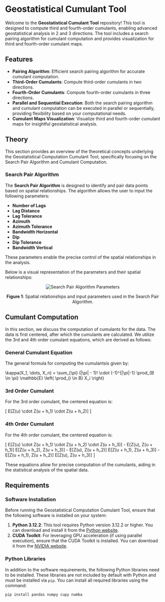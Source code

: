 # Geostatistical Cumulant Tool

Welcome to the **Geostatistical Cumulant Tool** repository! This tool is designed to compute third and fourth-order cumulants, enabling advanced geostatistical analysis in 2 and 3 directions. The tool includes a search pairing algorithm for cumulant computation and provides visualization for third and fourth-order cumulant maps.

## Features
- **Pairing Algorithm**: Efficient search pairing algorithm for accurate cumulant computation.
- **Third-Order Cumulants**: Compute third-order cumulants in two directions.
- **Fourth-Order Cumulants**: Compute fourth-order cumulants in three directions.
- **Parallel and Sequential Execution**: Both the search pairing algorithm and cumulant computation can be executed in parallel or sequentially, providing flexibility based on your computational needs.
- **Cumulant Maps Visualization**: Visualize third and fourth-order cumulant maps for insightful geostatistical analysis.

## Theory

This section provides an overview of the theoretical concepts underlying the Geostatistical Computation Cumulant Tool, specifically focusing on the Search Pair Algorithm and Cumulant Computation.

### Search Pair Algorithm

The **Search Pair Algorithm** is designed to identify and pair data points based on spatial relationships. The algorithm allows the user to input the following parameters:

- **Number of Lags**
- **Lag Distance**
- **Lag Tolerance**
- **Azimuth**
- **Azimuth Tolerance**
- **Bandwidth Horizontal**
- **Dip**
- **Dip Tolerance**
- **Bandwidth Vertical**

These parameters enable the precise control of the spatial relationships in the analysis.

Below is a visual representation of the parameters and their spatial relationships:

<p align="center">
  <img src="https://github.com/user-attachments/assets/a09ae3d3-e393-48a8-8c77-e0ec4ca5d4c3" alt="Search Pair Algorithm Parameters">
</p>

<p align="center"><strong>Figure 1</strong>: Spatial relationships and input parameters used in the Search Pair Algorithm.</p>


## Cumulant Computation

In this section, we discuss the computation of cumulants for the data. The data is first centered, after which the cumulants are calculated. We utilize the 3rd and 4th order cumulant equations, which are derived as follows:

### General Cumulant Equation

The general formula for computing the cumulantsis given by:

\kappa(X_1, \dots, X_n) = \sum_{\pi} (|\pi| - 1)! \cdot (-1)^{|\pi|-1} \prod_{B \in \pi} \mathbb{E} \left( \prod_{i \in B} X_i \right)


### 3rd Order Cumulant

For the 3rd order cumulant, the centered equation is:

\[
E[Z(u) \cdot Z(u + h_1) \cdot Z(u + h_2)]
\]

### 4th Order Cumulant

For the 4th order cumulant, the centered equation is:

\[
E[Z(u) \cdot Z(u + h_1) \cdot Z(u + h_2) \cdot Z(u + h_3)] - E[Z(u), Z(u + h_1)] E[Z(u + h_2), Z(u + h_3)] - E[Z(u), Z(u + h_2)] E[Z(u + h_1), Z(u + h_3)] - E[Z(u + h_1), Z(u + h_2)] E[Z(u), Z(u + h_3)]
\]

These equations allow for precise computation of the cumulants, aiding in the statistical analysis of the spatial data.


## Requirements

### Software Installation

Before running the Geostatistical Computation Cumulant Tool, ensure that the following software is installed on your system:

1. **Python 3.12.2**: This tool requires Python version 3.12.2 or higher. You can download and install it from the [Python website](https://www.python.org/downloads/).
2. **CUDA Toolkit**: For leveraging GPU acceleration (if using parallel execution), ensure that the CUDA Toolkit is installed. You can download it from the [NVIDIA website](https://developer.nvidia.com/cuda-toolkit).

### Python Libraries

In addition to the software requirements, the following Python libraries need to be installed. These libraries are not included by default with Python and must be installed via `pip`. You can install all required libraries using the command:

```bash
pip install pandas numpy cupy numba

